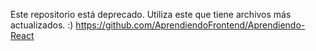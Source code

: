 Este repositorio está deprecado. Utiliza este que tiene archivos más actualizados. :)
https://github.com/AprendiendoFrontend/Aprendiendo-React

